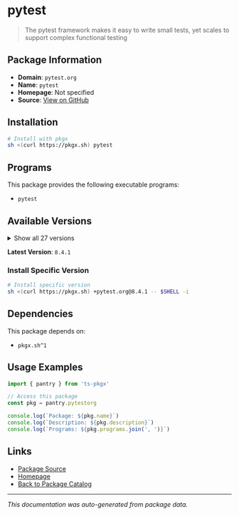 # pytest

> The pytest framework makes it easy to write small tests, yet scales to support complex functional testing

## Package Information

- **Domain**: `pytest.org`
- **Name**: `pytest`
- **Homepage**: Not specified
- **Source**: [View on GitHub](https://github.com/pkgxdev/pantry/tree/main/projects/pytest.org/package.yml)

## Installation

```bash
# Install with pkgx
sh <(curl https://pkgx.sh) pytest
```

## Programs

This package provides the following executable programs:

- `pytest`

## Available Versions

<details>
<summary>Show all 27 versions</summary>

- `8.4.1`, `8.4.0`, `8.3.5`, `8.3.4`, `8.3.3`
- `8.3.2`, `8.3.1`, `8.3.0`, `8.2.2`, `8.2.1`
- `8.2.0`, `8.1.2`, `8.1.1`, `8.1.0`, `8.0.2`
- `8.0.1`, `8.0.0`, `7.4.4`, `7.4.3`, `7.4.2`
- `7.4.1`, `7.4.0`, `7.3.2`, `7.3.1`, `7.3.0`
- `7.2.2`, `7.1.0`

</details>

**Latest Version**: `8.4.1`

### Install Specific Version

```bash
# Install specific version
sh <(curl https://pkgx.sh) +pytest.org@8.4.1 -- $SHELL -i
```

## Dependencies

This package depends on:

- `pkgx.sh^1`

## Usage Examples

```typescript
import { pantry } from 'ts-pkgx'

// Access this package
const pkg = pantry.pytestorg

console.log(`Package: ${pkg.name}`)
console.log(`Description: ${pkg.description}`)
console.log(`Programs: ${pkg.programs.join(', ')}`)
```

## Links

- [Package Source](https://github.com/pkgxdev/pantry/tree/main/projects/pytest.org/package.yml)
- [Homepage](#)
- [Back to Package Catalog](../package-catalog.md)

---

*This documentation was auto-generated from package data.*
